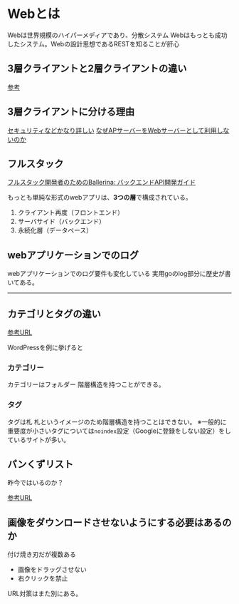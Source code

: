 # Webとは

Webは世界規模のハイパーメディアであり、分散システム
Webはもっとも成功したシステム。Webの設計思想であるRESTを知ることが肝心

## 3層クライアントと2層クライアントの違い

[参考](https://itmanabi.com/3-layer-2-layer/)

## 3層クライアントに分ける理由

[セキュリティなどかなり詳しい](https://ja.stackoverflow.com/questions/18417/web%E3%82%B5%E3%83%BC%E3%83%90%E3%83%BC%E3%81%A8ap%E3%82%B5%E3%83%BC%E3%83%90%E3%81%AE%E5%88%86%E9%9B%A2%E3%81%AB%E3%81%A4%E3%81%84%E3%81%A6)
[なぜAPサーバーをWebサーバーとして利用しないのか](https://qiita.com/yCroma/items/e46476e2ac7c372bb2a3)


## フルスタック

[フルスタック開発者のためのBallerina: バックエンドAPI開発ガイド](https://www.infoq.com/jp/articles/ballerina-fullstack-rest-api/?itm_source=infoq&itm_medium=related_content_link&itm_campaign=relatedContent_news_clk)

もっとも単純な形式のwebアプリは、**3つの層**で構成されている。

1. クライアント再度（フロントエンド）
2. サーバサイド（バックエンド）
3. 永続化層（データベース）

## webアプリケーションでのログ

webアプリケーションでのログ要件も変化している
実用goのlog部分に歴史が書いてある。

---

## カテゴリとタグの違い

[参考URL](https://webst8.com/blog/wordpress-category-tag/)

WordPressを例に挙げると

### カテゴリー

カテゴリーはフォルダー
階層構造を持つことができる。

### タグ

タグは札
札というイメージのため階層構造を持つことはできない。
※一般的に重要度が小さいタグについては`noindex`設定（Googleに登録をしない設定）をしているサイトが多い。

## パンくずリスト

昨今ではいるのか？

[参考URL](https://www.asobou.co.jp/blog/web/breadcrumb-list)


## 画像をダウンロードさせないようにする必要はあるのか

付け焼き刃だが複数ある
- 画像をドラッグさせない
- 右クリックを禁止

URL対策はまた別にある。
